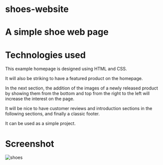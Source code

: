 # shoes-website

# A simple shoe web page

# Technologies used
This example homepage is designed using HTML and CSS.

It will also be striking to have a featured product on the homepage.

In the next section, the addition of the images of a newly released product by showing them from the bottom and top from the right to the left will increase the interest on the page.

It will be nice to have customer reviews and introduction sections in the following sections, and finally a classic footer.

It can be used as a simple project.
# Screenshot
![shoes](https://github.com/zafer414108/shoes-website/assets/147662873/10979f47-89cd-4a29-9869-0a7f76cbba37)
